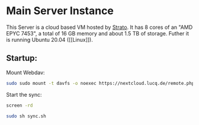 # Main Server Instance
This Server is a cloud based VM hosted by [Strato](https://www.strato.de). 
It has 8 cores of an "AMD EPYC 7453", a total of 16 GB memory and about 1.5 TB of storage.
Futher it is running Ubuntu 20.04 ([[Linux]]).

## Startup:

Mount Webdav:
```sh
sudo sudo mount -t davfs -o noexec https://nextcloud.lucq.de/remote.php/dav/files/lucq/ /mnt/dav/
```

Start the sync:
```sh
screen -rd

sudo sh sync.sh
```

